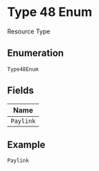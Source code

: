 
# Type 48 Enum

Resource Type

## Enumeration

`Type48Enum`

## Fields

| Name |
|  --- |
| `Paylink` |

## Example

```
Paylink
```

